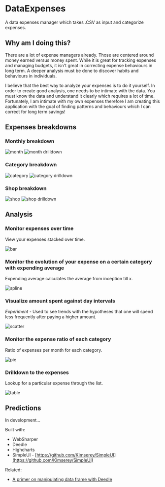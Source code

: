 # DataExpenses

A data expenses manager which takes .CSV as input and categorize expenses.

## Why am I doing this?

There are a lot of expense managers already.
Those are centered around money earned versus money spent.
While it is great for tracking expenses and managing budgets, it isn't great in correcting expense behaviours in long term.
A deeper analysis must be done to discover habits and behaviours in individuals.

I believe that the best way to analyze your expenses is to do it yourself.
In order to create good analysis, one needs to be intimate with the data.
You must know the data and understand it clearly which requires a lot of time.
Fortunately, I am intimate with my own expenses therefore I am creating this application with the goal of finding patterns and behaviours which I can correct for long term savings!

## Expenses breakdowns

### Monthly breakdown

![month](https://raw.githubusercontent.com/Kimserey/DataExpenses/master/img/month.png)
![month drilldown](https://raw.githubusercontent.com/Kimserey/DataExpenses/master/img/month_dd.png)

### Category breakdown

![category](https://raw.githubusercontent.com/Kimserey/DataExpenses/master/img/category.png)
![category drilldown](https://raw.githubusercontent.com/Kimserey/DataExpenses/master/img/category_dd.png)

### Shop breakdown

![shop](https://raw.githubusercontent.com/Kimserey/DataExpenses/master/img/shop.png)
![shop drilldown](https://raw.githubusercontent.com/Kimserey/DataExpenses/master/img/shop_dd.png)

## Analysis

### Monitor expenses over time

View your expenses stacked over time.

![bar](https://raw.githubusercontent.com/Kimserey/DataExpenses/master/img/bar.png)

### Monitor the evolution of your expense on a certain category with expending average

Expending average calculates the average from inception till x.

![spline](https://raw.githubusercontent.com/Kimserey/DataExpenses/master/img/spline.png)

### Visualize amount spent against day intervals

_Experiment -_ Used to see trends with the hypotheses that one will spend less frequently after paying a higher amount.

![scatter](https://raw.githubusercontent.com/Kimserey/DataExpenses/master/img/scatter.png)

### Monitor the expense ratio of each category

Ratio of expenses per month for each category.

![pie](https://raw.githubusercontent.com/Kimserey/DataExpenses/master/img/pie.png)

### Drilldown to the expenses

Lookup for a particular expense through the list.

![table](https://raw.githubusercontent.com/Kimserey/DataExpenses/master/img/table.png)

## Predictions

In development...

Built with:
 - WebSharper
 - Deedle
 - Highcharts
 - SimpleUI - [https://github.com/Kimserey/SimpleUI](https://github.com/Kimserey/SimpleUI)

Related:
 - [A primer on manipulating data frame with Deedle](https://kimsereyblog.blogspot.co.uk/2016/04/a-primer-on-manipulating-data-frame.html)
